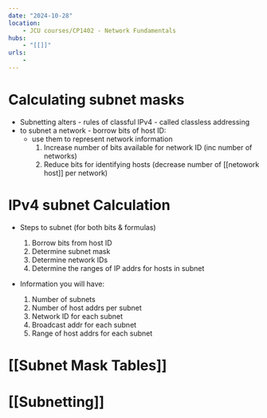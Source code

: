 ```yaml
---
date: "2024-10-28"
location: 
    - JCU courses/CP1402 - Network Fundamentals
hubs: 
    - "[[]]"
urls:
    - 
---
```


# Calculating subnet masks
+ Subnetting alters - rules of classful IPv4 - called classless addressing
+ to subnet a network - borrow bits of host ID:
    + use them to represent network information
        1. Increase number of bits available for network ID (inc number of networks)
        2. Reduce bits for identifying hosts (decrease number of [[netowork host]] per network)

# IPv4 subnet Calculation
+ Steps to subnet (for both bits & formulas)
    1. Borrow bits from host ID
    2. Determine subnet mask
    3. Determine network IDs
    4. Determine the ranges of IP addrs for hosts in subnet

+ Information you will have:
    1. Number of subnets
    2. Number of host addrs per subnet
    3. Network ID for each subnet
    4. Broadcast addr for each subnet
    5. Range of host addrs for each subnet

# [[Subnet Mask Tables]]
# [[Subnetting]]
